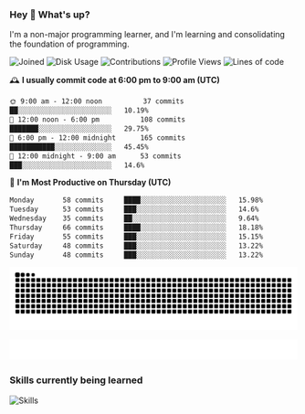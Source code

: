 ### Hey :wave: What's up?

I'm a non-major programming learner, and I'm learning and consolidating the foundation of programming.

<!--START_SECTION:waka-->
![Joined](http://img.shields.io/badge/Joined-7%20years%20ago-6D67E4?style=flat&labelColor=453C67)
![Disk Usage](http://img.shields.io/badge/Github%27s%20Storage-598.5%20MB-FD841F?style=flat&labelColor=E14D2A)
![Contributions](http://img.shields.io/badge/Contributions%20in%202023-475-7DCE13?style=flat&labelColor=2B7A0B)
![Profile Views](http://img.shields.io/badge/Profile%20Views-5-3AB4F2?style=flat&labelColor=0078AA)
![Lines of code](https://img.shields.io/badge/Lines%20of%20code-2%20Million%20Lines%20of%20code-FF8B8B?style=flat&labelColor=EB4747)

🕰️ **I usually commit code at 6:00 pm to 9:00 am (UTC)** 

```text
🌞 9:00 am - 12:00 noon          37 commits     ██░░░░░░░░░░░░░░░░░░░░░░░   10.19% 
🌆 12:00 noon - 6:00 pm          108 commits    ███████░░░░░░░░░░░░░░░░░░   29.75% 
🌃 6:00 pm - 12:00 midnight      165 commits    ███████████░░░░░░░░░░░░░░   45.45% 
🌙 12:00 midnight - 9:00 am      53 commits     ███░░░░░░░░░░░░░░░░░░░░░░   14.6%
```
📅 **I'm Most Productive on Thursday (UTC)** 

```text
Monday       58 commits     ████░░░░░░░░░░░░░░░░░░░░░   15.98% 
Tuesday      53 commits     ███░░░░░░░░░░░░░░░░░░░░░░   14.6% 
Wednesday    35 commits     ██░░░░░░░░░░░░░░░░░░░░░░░   9.64% 
Thursday     66 commits     ████░░░░░░░░░░░░░░░░░░░░░   18.18% 
Friday       55 commits     ███░░░░░░░░░░░░░░░░░░░░░░   15.15% 
Saturday     48 commits     ███░░░░░░░░░░░░░░░░░░░░░░   13.22% 
Sunday       48 commits     ███░░░░░░░░░░░░░░░░░░░░░░   13.22%
```

<!--END_SECTION:waka-->

![Snake animation](https://raw.githubusercontent.com/dirname/dirname/output/snake.svg)

![metrics](github-metrics.svg)

### Skills currently being learned

![Skills](https://skillicons.dev/icons?i=linux,rust,go,solidity,typescript,bash,git,postgres,mysql,redis,mongo,docker,kubernetes,grafana,prometheus)
